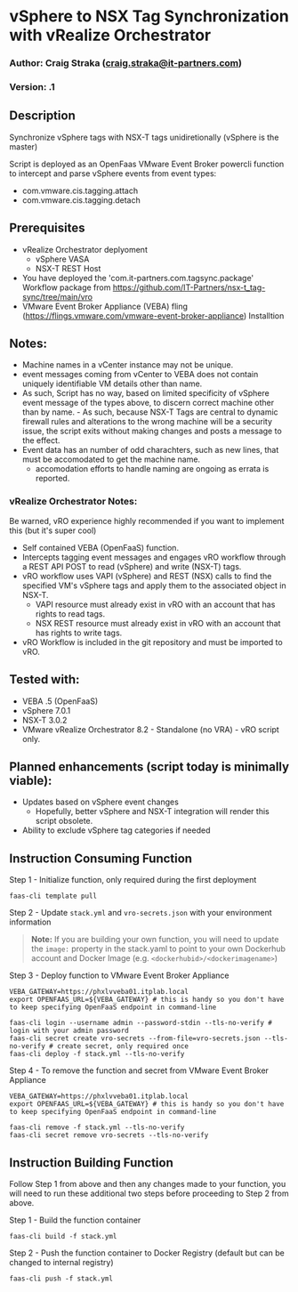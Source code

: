 # vSphere to NSX Tag Synchronization with vRealize Orchestrator

### Author: Craig Straka (craig.straka@it-partners.com)
### Version: .1

## Description
Synchronize vSphere tags with NSX-T tags unidiretionally (vSphere is the master)
	
Script is deployed as an OpenFaas VMware Event Broker powercli function to intercept and parse vSphere events from event types:
- com.vmware.cis.tagging.attach
- com.vmware.cis.tagging.detach

## Prerequisites
- vRealize Orchestrator deplyoment
	- vSphere VASA
	- NSX-T REST Host
- You have deployed the 'com.it-partners.com.tagsync.package' Workflow package from https://github.com/IT-Partners/nsx-t_tag-sync/tree/main/vro
- VMware Event Broker Appliance (VEBA) fling (https://flings.vmware.com/vmware-event-broker-appliance) Installtion

## Notes:
- Machine names in a vCenter instance may not be unique.
- event messages coming from vCenter to VEBA does not contain uniquely identifiable VM details other than name.
- As such, Script has no way, based on limited specificity of vSphere event message of the types above, to discern correct machine other than by name.
		- As such, because NSX-T Tags are central to dynamic firewall rules and alterations to the wrong machine will be a security issue, the script exits without making changes and posts a message to the effect.
- Event data has an number of odd charachters, such as new lines, that must be accomodated to get the machine name.  
	- accomodation efforts to handle naming are ongoing as errata is reported.

### vRealize Orchestrator Notes:
Be warned, vRO experience highly recommended if you want to implement this (but it's super cool)
- Self contained VEBA (OpenFaaS) function.  
- Intercepts tagging event messages and engages vRO workflow through a REST API POST to read (vSphere) and write (NSX-T) tags.
- vRO workflow uses VAPI (vSphere) and REST (NSX) calls to find the specified VM's vSphere tags and apply them to the associated object in NSX-T.
	- VAPI resource must already exist in vRO with an account that has rights to read tags.
	- NSX REST resource must already exist in vRO with an account that has rights to write tags.
- vRO Workflow is included in the git repository and must be imported to vRO.

## Tested with:
- VEBA .5 (OpenFaaS)
- vSphere 7.0.1
- NSX-T 3.0.2
- VMware vRealize Orchestrator 8.2 - Standalone (no VRA) - vRO script only.

## Planned enhancements (script today is minimally viable):
- Updates based on vSphere event changes
	- Hopefully, better vSphere and NSX-T integration will render this script obsolete.
- Ability to exclude vSphere tag categories if needed

## Instruction Consuming Function

Step 1 - Initialize function, only required during the first deployment

```
faas-cli template pull
```

Step 2 - Update `stack.yml` and `vro-secrets.json` with your environment information

> **Note:** If you are building your own function, you will need to update the `image:` property in the stack.yaml to point to your own Dockerhub account and Docker Image (e.g. `<dockerhubid>/<dockerimagename>`)

Step 3 - Deploy function to VMware Event Broker Appliance

```
VEBA_GATEWAY=https://phxlvveba01.itplab.local
export OPENFAAS_URL=${VEBA_GATEWAY} # this is handy so you don't have to keep specifying OpenFaaS endpoint in command-line

faas-cli login --username admin --password-stdin --tls-no-verify # login with your admin password
faas-cli secret create vro-secrets --from-file=vro-secrets.json --tls-no-verify # create secret, only required once
faas-cli deploy -f stack.yml --tls-no-verify
```

Step 4 - To remove the function and secret from VMware Event Broker Appliance

```
VEBA_GATEWAY=https://phxlvveba01.itplab.local
export OPENFAAS_URL=${VEBA_GATEWAY} # this is handy so you don't have to keep specifying OpenFaaS endpoint in command-line

faas-cli remove -f stack.yml --tls-no-verify
faas-cli secret remove vro-secrets --tls-no-verify
```

## Instruction Building Function

Follow Step 1 from above and then any changes made to your function, you will need to run these additional two steps before proceeding to Step 2 from above.

Step 1 - Build the function container

```
faas-cli build -f stack.yml
```

Step 2 - Push the function container to Docker Registry (default but can be changed to internal registry)

```
faas-cli push -f stack.yml
```

